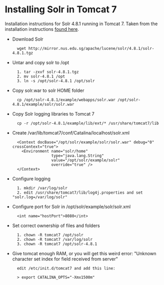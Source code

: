 Installing Solr in Tomcat 7
===========================

Installation instructions for Solr 4.8.1 running in Tomcat 7. Taken from the installation instructions [found here](http://stackoverflow.com/questions/23503116/cant-get-solr-4-8-working-with-tomcat-7-and-ubuntu-12-04).

- Download Solr

        wget http://mirror.nus.edu.sg/apache/lucene/solr/4.8.1/solr-4.8.1.tgz

- Untar and copy solr to /opt

        1. tar -zxvf solr-4.8.1.tgz
        2. mv solr-4.8.1 /opt
        3. ln -s /opt/solr-4.8.1 /opt/solr

- Copy solr.war to solr HOME folder
        
        cp /opt/solr-4.8.1/example/webapps/solr.war /opt/solr-4.8.1/example/solr/solr.war

- Copy Solr logging libraries to Tomcat 7

        cp -r /opt/solr-4.8.1/example/lib/ext/* /usr/share/tomcat7/lib
        
- Create /var/lib/tomcat7/conf/Catalina/localhost/solr.xml

        <Context docBase="/opt/solr/example/solr/solr.war" debug="0" crossContext="true">
          <Environment name="solr/home" 
                       type="java.lang.String" 
                       value="/opt/solr/example/solr" 
                       override="true" />
        </Context>

- Configure logging

        1. mkdir /var/log/solr
        2. edit /usr/share/tomcat7/lib/log4j.properties and set "solr.log=/var/log/solr"
        
- Configure port for Solr in /opt/solr/example/solr/solr.xml

        <int name="hostPort">8080</int>
        
- Set correct ownership of files and folders

        1. chown -R tomcat7 /opt/solr
        2. chown -R tomcat7 /var/log/solr
        3. chown -R tomcat7 /opt/solr-4.8.1
        
- Give tomcat enough RAM, or you will get this weird error: "Unknown character set index for field received from server"

        edit /etc/init.d/tomcat7 and add this line:
        
        > export CATALINA_OPTS="-Xmx1500m"
        

